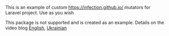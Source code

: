 This is an example of custom https://infection.github.io/ mutators for Laravel project. Use as you wish

This package is not supported and is created as an example. Details on the video blog [English](https://www.youtube.com/watch?v=Ns4S42wdAYw), [Ukrainian](https://www.youtube.com/watch?v=tnZnv3mYhCs)
